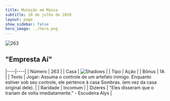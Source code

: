 ```yaml
---
title: Mutação em Massa
subtitle: 10 de julho de 2020
layout: page
show_sidebar: false
hero_image: ../hero.png
---
```


![263](https://cdn.keyforgegame.com/media/card_front/pt/479_263_3CJQPJ5VH438_pt.png)

## "Empresta Aí"

|----|----|
| Número | 263 |
| Casa | ![Shadows](https://archonarcana.com/images/thumb/e/ee/Shadows.png/22px-Shadows.png "Sombras") |
| Tipo | Ação |
| Bônus | 1A |
| Texto | Jogar: Assuma o controle de um artefato inimigo. Enquanto estiver sob seu controle, ele pertence à casa Sombras. (em vez da casa original dele). |
| Raridade | Incomum |
| Dizeres | "Eles disseram que o trariam de volta imediatamente."  - Escudeira Alys |
